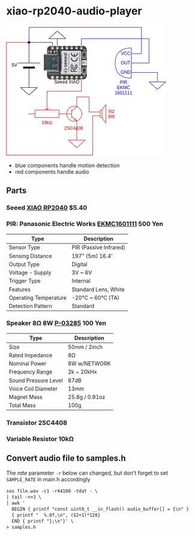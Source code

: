 # xiao-rp2040-audio-player

![Circuit Diagram](xiao-rp2040-audioplayer.png)

- blue components handle motion detection
- red components handle audio

## Parts

### Seeed [XIAO RP2040](https://www.seeedstudio.com/XIAO-RP2040-v1-0-p-5026.html) $5.40

### PIR: Panasonic Electric Works [EKMC1601111](https://akizukidenshi.com/catalog/g/gM-09750/) 500 Yen

| Type                  | Description            |
|-----------------------|------------------------|
| Sensor Type           | PIR (Passive Infrared) |
| Sensing Distance      | 197" (5m) 16.4'        |
| Output Type           | Digital                |
| Voltage - Supply      | 3V ~ 6V                |
| Trigger Type          | Internal               |
| Features              | Standard Lens, White   |
| Operating Temperature | -20°C ~ 60°C (TA)      |
| Detection Pattern     | Standard               |

### Speaker 8Ω 8W [P-03285](https://akizukidenshi.com/catalog/g/gP-03285/) 100 Yen
| Type                 | Description    |
|----------------------|----------------|
| Size                 | 50mm / 2inch   |
| Rated Impedance      | 8Ω             |
| Nominal Power        | 8W w/NETWORK   |
| Frequency Range      | 2k ~ 20kHx     |
| Sound Pressure Level | 87dB           |
| Voice Coil Diameter  | 13mm           |
| Magnet Mass          | 25.8g / 0.91oz |
| Total Mass           | 100g           |

### Transistor 2SC4408

### Variable Resistor 10kΩ

## Convert audio file to samples.h
The *rate* parameter `-r` below can changed, but don't forget to set `SAMPLE_RATE` in main.h accordingly
```
sox file.wav -c1 -r44100 -tdat - \
| tail -n+3 \
| awk '
  BEGIN { printf "const uint8_t __in_flash() audio_buffer[] = {\n" }
  { printf "  %.0f,\n", ($2+1)*128}
  END { printf "};\n"}' \
> samples.h
```
